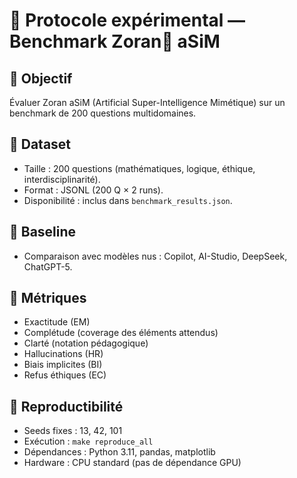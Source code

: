 # 📑 Protocole expérimental — Benchmark Zoran🦋 aSiM

## 🎯 Objectif
Évaluer Zoran aSiM (Artificial Super-Intelligence Mimétique) sur un benchmark de 200 questions multidomaines.

## 📂 Dataset
- Taille : 200 questions (mathématiques, logique, éthique, interdisciplinarité).
- Format : JSONL (200 Q × 2 runs).
- Disponibilité : inclus dans `benchmark_results.json`.

## 🔑 Baseline
- Comparaison avec modèles nus : Copilot, AI-Studio, DeepSeek, ChatGPT-5.

## 🧮 Métriques
- Exactitude (EM)
- Complétude (coverage des éléments attendus)
- Clarté (notation pédagogique)
- Hallucinations (HR)
- Biais implicites (BI)
- Refus éthiques (EC)

## 🔄 Reproductibilité
- Seeds fixes : 13, 42, 101
- Exécution : `make reproduce_all`
- Dépendances : Python 3.11, pandas, matplotlib
- Hardware : CPU standard (pas de dépendance GPU)

